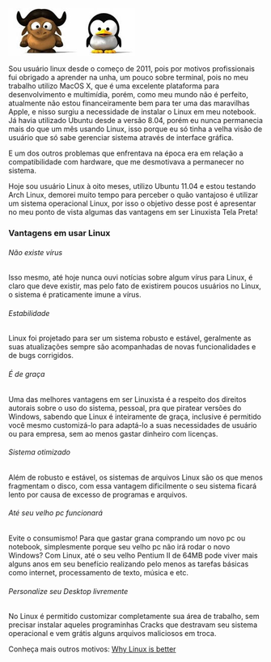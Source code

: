 ![Seja livre use Linux!](/images/gnu-linux.jpg)

Sou usuário linux desde o começo de 2011, pois por motivos profissionais fui obrigado a aprender na unha, um pouco sobre terminal, pois no meu trabalho utilizo MacOS X, que é uma excelente plataforma para desenvolvimento e multimídia, porém, como meu mundo não é perfeito, atualmente não estou financeiramente bem para ter uma das maravilhas Apple, e nisso surgiu a necessidade de instalar o Linux em meu notebook. Já havia utilizado Ubuntu desde a versão 8.04, porém eu nunca permanecia mais do que um mês usando Linux, isso porque eu só tinha a velha visão de usuário que só sabe gerenciar sistema através de interface gráfica.

E um dos outros problemas que enfrentava na época era em relação a compatibilidade com hardware, que me desmotivava a permanecer no sistema.

Hoje sou usuário Linux à oito meses, utilizo Ubuntu 11.04 e estou testando Arch Linux, demorei muito tempo para perceber o quão vantajoso é utilizar um sistema operacional Linux, por isso o objetivo desse post é apresentar no meu ponto de vista algumas das vantagens em ser Linuxista Tela Preta!

### Vantagens em usar Linux

###### Não existe vírus

Isso mesmo, até hoje nunca ouvi notícias sobre algum vírus para Linux, é claro que deve existir, mas pelo fato de existirem poucos usuários no Linux, o sistema é praticamente imune a vírus.

###### Estabilidade

Linux foi projetado para ser um sistema robusto e estável, geralmente as suas atualizações sempre são acompanhadas de novas funcionalidades e de bugs corrigidos.

###### É de graça

Uma das melhores vantagens em ser Linuxista é a respeito dos direitos autorais sobre o uso do sistema, pessoal, pra que piratear versões do Windows, sabendo que Linux é inteiramente de graça, inclusive é permitido você mesmo customizá-lo para adaptá-lo a suas necessidades de usuário ou para empresa, sem ao menos gastar dinheiro com licenças.

###### Sistema otimizado

Além de robusto e estável, os sistemas de arquivos Linux são os que menos fragmentam o disco, com essa vantagem dificilmente o seu sistema ficará lento por causa de excesso de programas e arquivos.

###### Até seu velho pc funcionará

Evite o consumismo! Para que gastar grana comprando um novo pc ou notebook, simplesmente porque seu velho pc não irá rodar o novo Windows? Com Linux, até o seu velho Pentium II de 64MB pode viver mais alguns anos em seu benefício realizando pelo menos as tarefas básicas como internet, processamento de texto, música e etc.

###### Personalize seu Desktop livremente

No Linux é permitido customizar completamente sua área de trabalho, sem precisar instalar aqueles programinhas Cracks que destravam seu sistema operacional e vem grátis alguns arquivos maliciosos em troca.

Conheça mais outros motivos: [Why Linux is better](http://www.whylinuxisbetter.net/index_br.php?lang=br "Why Linux is better")